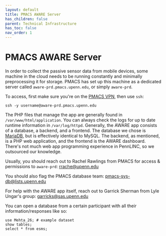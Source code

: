 ```yaml
---
layout: default
title: PMACS AWARE Server
has_children: false
parent: Technical Infrastructure
has_toc: false
nav_order: 1
---
```


# PMACS AWARE Server

In order to collect the passive sensor data from mobile devices, some machine in the cloud needs to be running constantly and minimally preprocessing it for storage. PMACS has set up this machine as a dedicated server called `aware-prd.pmacs.upenn.edu`, or simply `aware-prd`.

To access, first make sure you're on the [PMACS VPN](https://www.med.upenn.edu/dart/assets/user-content/documents/pmacs-vpn-mac-os-automated-install-and-configuration-(preferred).pdf), then use `ssh`:

```shell
ssh -y username@aware-prd.pmacs.upenn.edu
```
<!-- TODO Create a project folder on PMACS -->

The PHP files that manage the app are generally found in `/var/www/html/application`. You can always check the logs for up to date runtime information in `/var/log/httpd`. Generally,
the AWARE app consists of a database, a backend, and a frontend. The database we chose is [MariaDB](https://mariadb.com/), but is effectively identical to MySQL. The backend, as mentioned,
is a PHP web application, and the frontend is the AWARE dashboard. There's not much web app programming experience in PennLINC, so we outsourced our
knowledge.

Usually, you should reach out to Rachel Rawlings from PMACS for access & permissions to `aware-prd`: <a href="mailto:rrache@upenn.edu">rrache@upenn.edu</a>

You should also flag the PMACS database team: <a href="mailto:pmacs-sys-db@lists.upenn.edu">pmacs-sys-db@lists.upenn.edu</a>

For help with the AWARE app itself, reach out to Garrick Sherman from Lyle Ungar's group: <a href="mailto:garricks@sas.upenn.edu">garricks@sas.upenn.edu</a>


You can open a database from a certain participant with all their information/responses like so: 

```shell
use Mehta_26; # example dataset
show tables;
select * from esms;
```